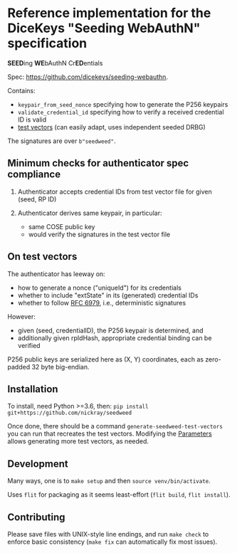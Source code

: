 # Reference implementation for the DiceKeys "Seeding WebAuthN" specification

<b>SEED</b>ing <b>WE</b>bAuthN Cr<b>ED</b>entials

Spec: <https://github.com/dicekeys/seeding-webauthn>.

Contains:
- `keypair_from_seed_nonce` specifying how to generate the P256 keypairs
- `validate_credential_id` specifying how to verify a received credential ID is valid
- [test vectors](data/test-vectors.csv) (can easily adapt, uses independent seeded DRBG)

The signatures are over `b"seedweed"`.


## Minimum checks for authenticator spec compliance

1. Authenticator accepts credential IDs from test vector file for given (seed, RP ID)
1. Authenticator derives same keypair, in particular:

    - same COSE public key
    - would verify the signatures in the test vector file


## On test vectors

The authenticator has leeway on:
- how to generate a nonce ("uniqueId") for its credentials
- whether to include "extState" in its (generated) credential IDs
- whether to follow [RFC 6979](https://tools.ietf.org/html/rfc6979), i.e., deterministic signatures

However:
- given (seed, credentialID), the P256 keypair is determined, and
- additionally given rpIdHash, appropriate credential binding can be verified

P256 public keys are serialized here as (X, Y) coordinates, each as zero-padded 32 byte big-endian.


## Installation

To install, need Python >=3.6, then: `pip install git+https://github.com/nickray/seedweed`

Once done, there should be a command `generate-seedweed-test-vectors` you can run that
recreates the test vectors. Modifying the [Parameters](seedweed/vectors.py#L14) allows generating
more test vectors, as needed.


## Development

Many ways, one is to `make setup` and then `source venv/bin/activate`.

Uses `flit` for packaging as it seems least-effort (`flit build`, `flit install`).


## Contributing

Please save files with UNIX-style line endings, and run `make check` to enforce
basic consistency (`make fix` can automatically fix most issues).
